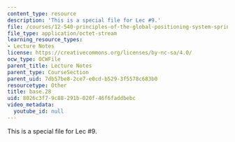 ```yaml
---
content_type: resource
description: 'This is a special file for Lec #9.'
file: /courses/12-540-principles-of-the-global-positioning-system-spring-2012/8026c3f79c88291b020f46f6faddbebc_base.28
file_type: application/octet-stream
learning_resource_types:
- Lecture Notes
license: https://creativecommons.org/licenses/by-nc-sa/4.0/
ocw_type: OCWFile
parent_title: Lecture Notes
parent_type: CourseSection
parent_uid: 7db57be8-2ce7-e0cd-b529-3f5578c683b0
resourcetype: Other
title: base.28
uid: 8026c3f7-9c88-291b-020f-46f6faddbebc
video_metadata:
  youtube_id: null
---
```

This is a special file for Lec #9.